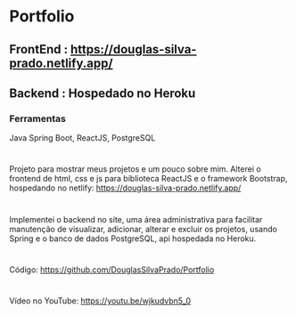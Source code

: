 # Portfolio

## FrontEnd : https://douglas-silva-prado.netlify.app/
## Backend : Hospedado no Heroku

### Ferramentas
Java Spring Boot, ReactJS, PostgreSQL
#
Projeto para mostrar meus projetos e um pouco sobre mim.
Alterei o frontend de html, css e js para biblioteca ReactJS e o framework Bootstrap, hospedando no netlify: https://douglas-silva-prado.netlify.app/
#
Implementei o backend no site, uma área administrativa para facilitar manutenção de visualizar, adicionar, alterar e excluir os projetos, usando Spring e o banco de dados PostgreSQL, api hospedada no Heroku.
#
Código: https://github.com/DouglasSilvaPrado/Portfolio
#
Vídeo no YouTube: https://youtu.be/wjkudvbn5_0
